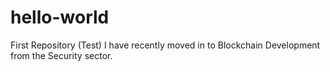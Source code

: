 # hello-world
First Repository (Test)
I have recently moved in to Blockchain Development from the Security sector. 
